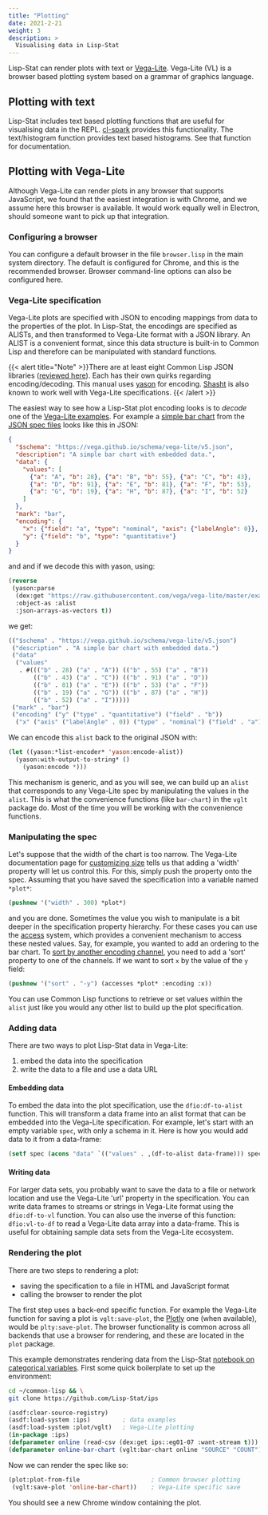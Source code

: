 ```yaml
---
title: "Plotting"
date: 2021-2-21
weight: 3
description: >
  Visualising data in Lisp-Stat
---
```


Lisp-Stat can render plots with text or
[Vega-Lite](https://vega.github.io/vega-lite/).  Vega-Lite (VL) is a
browser based plotting system based on a grammar of graphics language.

## Plotting with text

Lisp-Stat includes text based plotting functions that are useful for
visualising data in the REPL.
[cl-spark](https://github.com/tkych/cl-spark) provides this
functionality. The text/histogram function provides text based
histograms. See that function for documentation.

## Plotting with Vega-Lite

Although Vega-Lite can render plots in any browser that supports
JavaScript, we found that the easiest integration is with Chrome, and
we assume here this browser is available.  It would work equally well
in Electron, should someone want to pick up that integration.

### Configuring a browser

You can configure a default browser in the file `browser.lisp` in the
main system directory.  The default is configured for Chrome, and this
is the recommended browser.  Browser command-line options can also be
configured here.

### Vega-Lite specification
Vega-Lite plots are specified with JSON to encoding mappings from data
to the properties of the plot.  In Lisp-Stat, the encodings are
specified as ALISTs, and then transformed to Vega-Lite format with a
JSON library. An ALIST is a convenient format, since this data
structure is built-in to Common Lisp and therefore can be manipulated
with standard functions.

{{< alert title="Note" >}}There are at least eight Common Lisp JSON
libraries ([reviewed here](https://sabracrolleton.github.io/json-review)).  Each has their
own quirks regarding encoding/decoding.  This manual uses [yason](https://github.com/phmarek/yason) for encoding.  [Shasht](https://github.com/yitzchak/shasht) is also
known to work well with Vega-Lite specifications. {{< /alert >}}

The easiest way to see how a Lisp-Stat plot encoding looks is to
*decode* one of the [Vega-Lite examples](https://vega.github.io/vega-lite/examples/).  For example a
[simple bar chart](https://vega.github.io/vega-lite/examples/bar.html)
from the [JSON spec files](https://github.com/vega/vega-lite/tree/master/examples/specs)
looks like this in JSON:

```json
{
  "$schema": "https://vega.github.io/schema/vega-lite/v5.json",
  "description": "A simple bar chart with embedded data.",
  "data": {
    "values": [
      {"a": "A", "b": 28}, {"a": "B", "b": 55}, {"a": "C", "b": 43},
      {"a": "D", "b": 91}, {"a": "E", "b": 81}, {"a": "F", "b": 53},
      {"a": "G", "b": 19}, {"a": "H", "b": 87}, {"a": "I", "b": 52}
    ]
  },
  "mark": "bar",
  "encoding": {
    "x": {"field": "a", "type": "nominal", "axis": {"labelAngle": 0}},
    "y": {"field": "b", "type": "quantitative"}
  }
}
```

and and if we decode this with yason, using:

```lisp
(reverse
 (yason:parse
  (dex:get "https://raw.githubusercontent.com/vega/vega-lite/master/examples/specs/bar.vl.json" :want-stream t)
  :object-as :alist
  :json-arrays-as-vectors t))

```

we get:

```lisp
(("$schema" . "https://vega.github.io/schema/vega-lite/v5.json")
 ("description" . "A simple bar chart with embedded data.")
 ("data"
  ("values"
   . #((("b" . 28) ("a" . "A")) (("b" . 55) ("a" . "B"))
       (("b" . 43) ("a" . "C")) (("b" . 91) ("a" . "D"))
       (("b" . 81) ("a" . "E")) (("b" . 53) ("a" . "F"))
       (("b" . 19) ("a" . "G")) (("b" . 87) ("a" . "H"))
       (("b" . 52) ("a" . "I")))))
 ("mark" . "bar")
 ("encoding" ("y" ("type" . "quantitative") ("field" . "b"))
  ("x" ("axis" ("labelAngle" . 0)) ("type" . "nominal") ("field" . "a"))))
```

We can encode this `alist` back to the original JSON with:

```lisp
(let ((yason:*list-encoder* 'yason:encode-alist))
  (yason:with-output-to-string* ()
    (yason:encode *)))
```

This mechanism is generic, and as you will see, we can build up an
`alist` that corresponds to any Vega-Lite spec by manipulating the
values in the `alist`.  This is what the convenience functions (like
`bar-chart`) in the `vglt` package do.  Most of the time you will be
working with the convenience functions.

### Manipulating the spec

Let's suppose that the width of the chart is too narrow.  The Vega-Lite documentation page for [customizing size](https://vega.github.io/vega-lite/docs/size.html) tells us that adding a 'width' property will let us control this. For this, simply push the property onto the spec.  Assuming that you have saved the specification into a variable named `*plot*`:

```lisp
(pushnew '("width" . 300) *plot*)
```

and you are done.  Sometimes the value you wish to manipulate is a bit
deeper in the specification property hierarchy.  For these cases you can use the
[access](https://github.com/AccelerationNet/access) system, which
provides a convenient mechanism to access these nested values. Say,
for example, you wanted to add an ordering to the bar chart. To [sort
by another encoding channel](https://vega.github.io/vega-lite/docs/sort.html#sort-by-encoding),
you need to add a 'sort' property to one of the channels.  If we want
to sort `x` by the value of the `y` field:

```lisp
(pushnew '("sort" . "-y") (accesses *plot* :encoding :x))
```

You can use Common Lisp functions to retrieve or set values within the
`alist` just like you would any other list to build up the plot
specification.

### Adding data

There are two ways to plot Lisp-Stat data in Vega-Lite:

1. embed the data into the specification
2. write the data to a file and use a data URL

#### Embedding data

To embed the data into the plot specification, use the
`dfio:df-to-alist` function.  This will transform a data frame into an
alist format that can be embedded into the Vega-Lite specification.
For example, let's start with an empty variable `spec`, with only a
schema in it.  Here is how you would add data to it from a data-frame:

```lisp
(setf spec (acons "data" `(("values" . ,(df-to-alist data-frame))) spec))
```

#### Writing data

For larger data sets, you probably want to save the data to a file or
network location and use the Vega-Lite 'url' property in the
specification.  You can write data frames to streams or strings in
Vega-Lite format using the `dfio:df-to-vl` function.  You can also use
the inverse of this function: `dfio:vl-to-df` to read a Vega-Lite data
array into a data-frame.  This is useful for obtaining sample data
sets from the Vega-Lite ecosystem.

### Rendering the plot

There are two steps to rendering a plot:

- saving the specification to a file in HTML and JavaScript format
- calling the browser to render the plot

The first step uses a back-end specific function. For example the
Vega-Lite function for saving a plot is `vglt:save-plot`, the
[Plotly](https://plotly.com/) one (when available), would be
`plty:save-plot`. The browser functionality is common across all
backends that use a browser for rendering, and these are located in
the `plot` package.

This example demonstrates rendering data from the Lisp-Stat [notebook
on categorical variables](/docs/examples/). First some quick
boilerplate to set up the environment:

```sh
cd ~/common-lisp && \
git clone https://github.com/Lisp-Stat/ips
```

```lisp
(asdf:clear-source-registry)
(asdf:load-system :ips)         ; data examples
(asdf:load-system :plot/vglt)   ; Vega-Lite plotting
(in-package :ips)
(defparameter online (read-csv (dex:get ips::eg01-07 :want-stream t)))
(defparameter online-bar-chart (vglt:bar-chart online "SOURCE" "COUNT"))
```

Now we can render the spec like so:

```lisp
(plot:plot-from-file			        ; Common browser plotting
 (vglt:save-plot 'online-bar-chart))	; Vega-Lite specific save
```

You should see a new Chrome window containing the plot.

